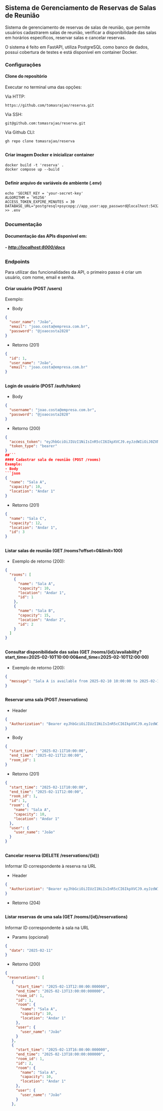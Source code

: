 ## Sistema de Gerenciamento de Reservas de Salas de Reunião

Sistema de gerenciamento de reservas de salas de reunião, que permite usuários cadastrarem salas de reunião, verificar a disponibilidade das salas em horários específicos, reservar salas e cancelar reservas.

O sistema é feito em FastAPI, utiliza PostgreSQL como banco de dados, possui cobertura de testes e está disponível em container Docker. 

### Configurações

#### Clone do repositório
Executar no terminal uma das opções:

Via HTTP:

```
https://github.com/tomasrajao/reserva.git
```
Via SSH:

```
git@github.com:tomasrajao/reserva.git
```
Via Github CLI:

```
gh repo clone tomasrajao/reserva
```
##
#### Criar imagem Docker e inicializar container
```
docker build -t 'reserva' .
docker compose up --build
```
##
#### Definir arquivo de variáveis de ambiente (.env)
```
echo 'SECRET_KEY = 'your-secret-key'
ALGORITHM = 'HS256'
ACCESS_TOKEN_EXPIRE_MINUTES = 30
DATABASE_URL="postgresql+psycopg://app_user:app_password@localhost:5432/app_db"' >> .env
```

##
### Documentação

#### Documentação das APIs disponível em:
##### -  <http://localhost:8000/docs>

##

### Endpoints

Para utilizar das funcionalidades da API, o primeiro passo é criar um usuário, com nome, email e senha.

#### Criar usuário (POST /users)
Exemplo:
- Body
```json
{
  "user_name": "João",
  "email": "joao.costa@empresa.com.br",
  "password": "@joaocosta2828"
}
```

- Retorno (201)
```json
{
  "id": 1,
  "user_name": "João",
  "email": "joao.costa@empresa.com.br"
}
```
##
#### Login de usuário (POST /auth/token)

 - Body
```json
{
  "username": "joao.costa@empresa.com.br",
  "password": "@joaocosta2828"
}
```

- Retorno (200)
```json
{
  "access_token": "eyJhbGciOiJIUzI1NiIsInR5cCI6IkpXVCJ9.eyJzdWIiOiJ0ZXN0ZUB0ZXN0LmNvbSIsImV4cCI6MTY5MDI1ODE1M30.Nx0P_ornVwJBH_LLLVrlJoh6RmJeQr7YJmlGY04",
  "token_type": "bearer"
}
##```
#### Cadastrar sala de reunião (POST /rooms)
Exemplo:
- Body
```json
{
  "name": "Sala A",
  "capacity": 10,
  "location": "Andar 1"
}
```
- Retorno (201)
```json
{
  "name": "Sala C",
  "capacity": 12,
  "location": "Andar 1",
  "id": 3
}
```
##
#### Listar salas de reunião (GET /rooms?offset=0&limit=100)
- Exemplo de retorno (200):

```json
{
  "rooms": [
    {
      "name": "Sala A",
      "capacity": 10,
      "location": "Andar 1",
      "id": 1
    },
    {
      "name": "Sala B",
      "capacity": 15,
      "location": "Andar 2",
      "id": 2
    }
  ]
}
```
##
#### Consultar disponibilidade das salas (GET /rooms/{id}/availability?start_time=2025-02-10T10:00:00&end_time=2025-02-10T12:00:00)
- Exemplo de retorno (200):

```json
{
  "message": "Sala A is available from 2025-02-10 10:00:00 to 2025-02-10 12:00:00."
}
```
##
#### Reservar uma sala (POST /reservations)
- Header
```json
{
  "Authorization": "Bearer eyJhbGciOiJIUzI1NiIsInR5cCI6IkpXVCJ9.eyJzdWIiOiJ0ZXN0ZUB0ZXN0LmNvbSIsImV4cCI6MTY5MDI1ODE1M30.Nx0P_ornVwJBH_LLLVrlJoh6RmJeQr7YJmlGY04",
}
```
- Body
```json
{
  "start_time": "2025-02-11T10:00:00",
  "end_time": "2025-02-11T12:00:00",
  "room_id": 1
}
```
- Retorno (201)
```json
{
  "start_time": "2025-02-11T10:00:00",
  "end_time": "2025-02-11T12:00:00",
  "room_id": 1,
  "id": 1,
  "room": {
    "name": "Sala A",
    "capacity": 10,
    "location": "Andar 1"
  },
  "user": {
    "user_name": "João"
  }
}
```
##
#### Cancelar reserva (DELETE /reservations/{id})
Informar ID correspondente à reserva na URL
- Header
```json
{
  "Authorization": "Bearer eyJhbGciOiJIUzI1NiIsInR5cCI6IkpXVCJ9.eyJzdWIiOiJ0ZXN0ZUB0ZXN0LmNvbSIsImV4cCI6MTY5MDI1ODE1M30.Nx0P_ornVwJBH_LLLVrlJoh6RmJeQr7YJmlGY04",
}
```
 - Retorno (204)
##
#### Listar reservas de uma sala (GET /rooms/{id}/reservations)
Informar ID correspondente à sala na URL
- Params (opcional)
```json
{
  "date": "2025-02-11"
}
```
 - Retorno (200)
 ```json
 {
  "reservations": [
    {
      "start_time": "2025-02-13T12:00:00:000000",
      "end_time": "2025-02-13T13:00:00:000000",
      "room_id": 1,
      "id": 1,
      "room": {
        "name": "Sala A",
        "capacity": 10,
        "location": "Andar 1"
      },
      "user": {
        "user_name": "João"
      }
    },
    {
      "start_time": "2025-02-13T16:00:00:000000",
      "end_time": "2025-02-13T18:00:00:000000",
      "room_id": 1,
      "id": 2,
      "room": {
        "name": "Sala A",
        "capacity": 10,
        "location": "Andar 1"
      },
      "user": {
        "user_name": "João"
      }
    },
 ```
